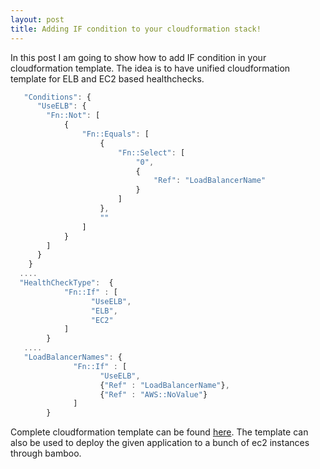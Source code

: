 ```yaml
---
layout: post
title: Adding IF condition to your cloudformation stack!
---
```


In this post I am going to show how to add IF condition in your cloudformation template. The idea is to have unified cloudformation template for ELB and EC2 based healthchecks.

```javascript
   "Conditions": {
      "UseELB": {
        "Fn::Not": [
            {
                "Fn::Equals": [
                    {
                        "Fn::Select": [
                            "0",
                            {
                                "Ref": "LoadBalancerName"
                            }
                        ]
                    },
                    ""
                ]
            }
        ]
      }
    }
  ....
  "HealthCheckType":  { 
            "Fn::If" : [
                  "UseELB",
                  "ELB",
                  "EC2"
            ]
        }
   ....
   "LoadBalancerNames": {
              "Fn::If" : [
                    "UseELB",
                    {"Ref" : "LoadBalancerName"},
                    {"Ref" : "AWS::NoValue"}
              ]
        }
```
Complete cloudformation template can be found <a href="https://github.com/sjey/scripts/blob/master/standardapp-cloudformation-stack.cform">here</a>. The template can also be used to deploy the given application to a bunch of ec2 instances through bamboo.  



